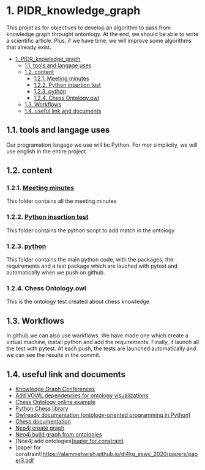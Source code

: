 # 1. PIDR_knowledge_graph

This projet as for objectives to develop an algorithm to pass from knowledge graph throught ontonlogy. At the end, we should be able to write a scientific article. Plus, if we have time, we will improve some algorithms that already exist.

- [1. PIDR_knowledge_graph](#1-pidr_knowledge_graph)
  - [1.1. tools and langage uses](#11-tools-and-langage-uses)
  - [1.2. content](#12-content)
    - [1.2.1. Meeting minutes](#121-meeting-minutes)
    - [1.2.2. Python insertion test](#122-python-insertion-test)
    - [1.2.3. python](#123-python)
    - [1.2.4. Chess Ontology.owl](#124-chess-ontologyowl)
  - [1.3. Workflows](#13-workflows)
  - [1.4. useful link and documents](#14-useful-link-and-documents)


## 1.1. tools and langage uses 

Our programation langage we use will be Python. For mor simplicity, we will use english in the entire project.

## 1.2. content

### 1.2.1. [Meeting minutes](Meeting%20Minutes)
This folder contains all the meeting minutes

### 1.2.2. [Python insertion test](Python%20insertion%20test)
This folder contains the python script to add match in the ontology

### 1.2.3. [python](python)
This folder contains the main python code, with the packages, the requirements and a test package which are lauched with pytest and automatically when we push on github.

### 1.2.4. Chess Ontology.owl
This is the ontology test created about chess knowledge

## 1.3. Workflows
In github we can also use workflows. We have made one which create a virtual machine, install python and add the requirements. Finally, it launch all the test with pytest.
At each push, the tests are launched automatically and we can see the results in the commit.

## 1.4. useful link and documents
- [Knowledge Graph Conferences](https://www.youtube.com/watch?v=bvwjG-3qAmY&list=PLDhh0lALedc7LC_5wpi5gDnPRnu1GSyRG)
- [Add VOWL dependencies for ontology visualizations](http://vowl.visualdataweb.org/protegevowl.html)
- [Chess Ontology online example](https://people.cs.ksu.edu/~hitzler/pub2/01-chess-example.pdf)
- [Python Chess library](https://python-chess.readthedocs.io/en/latest/)
- [Owlready documentation (ontology-oriented programming in Python)](https://pythonhosted.org/Owlready/index.html)
- [Chess documentation](https://en.wikipedia.org/wiki/Chess)
- [Neo4j create graph](https://neo4j.com/docs/graph-data-science/current/graph-create/)
- [Neo4j build graph from ontologies](https://neo4j.com/developer/graph-data-science/build-knowledge-graph-nlp-ontologies/)
- [Noe4j add ontologies][paper for constraint](https://neo4j.com/labs/neosemantics/4.0/importing-ontologies/)
- [paper for constraint]https://alammehwish.github.io/dl4kg_eswc_2020/papers/paper3.pdf
  
  
